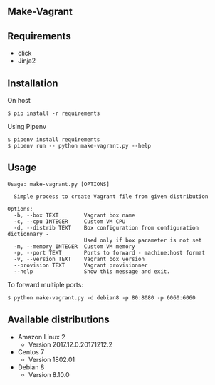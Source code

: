 Make-Vagrant
---

## Requirements

* click
* Jinja2

## Installation

On host

```shell
$ pip install -r requirements
```

Using Pipenv

```shell
$ pipenv install requirements
$ pipenv run -- python make-vagrant.py --help
```

## Usage

```shell
Usage: make-vagrant.py [OPTIONS]

  Simple process to create Vagrant file from given distribution

Options:
  -b, --box TEXT        Vagrant box name
  -c, --cpu INTEGER     Custom VM CPU
  -d, --distrib TEXT    Box configuration from configuration dictionnary -
                        Used only if box parameter is not set
  -m, --memory INTEGER  Custom VM memory
  -p, --port TEXT       Ports to forward - machine:host format
  -v, --version TEXT    Vagrant box version
  --provision TEXT      Vagrant provisionner
  --help                Show this message and exit.
```

To forward multiple ports:

```shell
$ python make-vagrant.py -d debian8 -p 80:8080 -p 6060:6060
```

## Available distributions

* Amazon Linux 2
    * Version 2017.12.0.20171212.2
* Centos 7
    * Version 1802.01
* Debian 8
    * Version 8.10.0